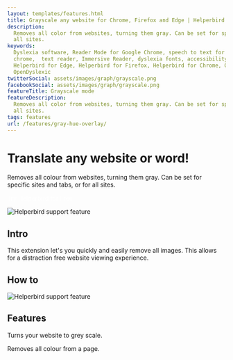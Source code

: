 ```yaml
---
layout: templates/features.html
title: Grayscale any website for Chrome, Firefox and Edge | Helperbird
description:
  Removes all color from websites, turning them gray. Can be set for specific sites and tabs, or for
  all sites.
keywords:
  Dyslexia software, Reader Mode for Google Chrome, speech to text for chrome, Text to speech for
  chrome,  text reader, Immersive Reader, dyslexia fonts, accessibility software, dyslexia software,
  Helperbird for Edge, Helperbird for Firefox, Helperbird for Chrome, Opendyslexic for Chrome,
  OpenDyslexic
twitterSocial: assets/images/graph/grayscale.png
facebookSocial: assets/images/graph/grayscale.png
featureTitle: Grayscale mode
featureDescription:
  Removes all color from websites, turning them gray. Can be set for specific sites and tabs, or for
  all sites.
tags: features
url: /features/gray-hue-overlay/
---
```


# Translate any website or word!

Removes all colour from websites, turning them gray. Can be set for specific sites and tabs, or for
all sites.

<a 
  class="px-8 py-3 border  text-base font-medium rounded-md text-white bg-pink-600 hover:bg-pink-700 " style="color: white;" 
  href="/pricing/"> Try Helperbird for Free </a>

![Helperbird support feature](https://www.helperbird.com/assets/images/new/google-translate/google-translate.png)

## Intro

This extension let's you quickly and easily remove all images. This allows for a distraction free
website viewing experience.

## How to

![Helperbird support feature](https://youtu.be/u67t7Ap61Nc)

## Features

Turns your website to grey scale.

Removes all colour from a page.
